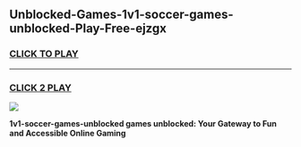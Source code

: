 
## Unblocked-Games-1v1-soccer-games-unblocked-Play-Free-ejzgx
<h3>
<a href="https://premium76.site?title=1v1-soccer-games-unblocked&ref=10A">CLICK TO PLAY</a></h3>
<hr>

<h3>
<a href="https://premium76.site?title=1v1-soccer-games-unblocked&ref=10A">CLICK 2 PLAY</a>
  
</h3>

<a href="https://premium76.site?title=1v1-soccer-games-unblocked&ref=10A"><img src="https://clearcache.store/games.png"></a>


**1v1-soccer-games-unblocked games unblocked: Your Gateway to Fun and Accessible Online Gaming**
